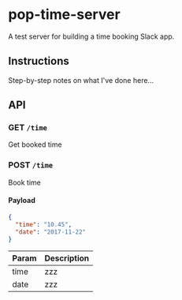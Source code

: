 # pop-time-server

A test server for building a time booking Slack app.

## Instructions

Step-by-step notes on what I've done here...

## API

### GET `/time`

Get booked time

### POST `/time`

Book time

#### Payload

```json
{
  "time": "10.45",
  "date": "2017-11-22"
}
```

Param | Description
---|---
time | zzz
date | zzz
